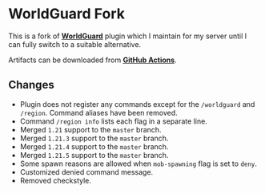 # WorldGuard Fork  
This is a fork of **[WorldGuard](https://github.com/EngineHub/WorldGuard)** plugin which I maintain for my server until I can fully switch to a suitable alternative.  

Artifacts can be downloaded from **[GitHub Actions](https://github.com/Grabsky/WorldGuard/actions/workflows/gradle.yml)**.

## Changes
- Plugin does not register any commands except for the `/worldguard` and `/region`. Command aliases have been removed.
- Command `/region info` lists each flag in a separate line.
- Merged `1.21` support to the `master` branch.
- Merged `1.21.3` support to the `master` branch.
- Merged `1.21.4` support to the `master` branch.
- Merged `1.21.5` support to the `master` branch.
- Some spawn reasons are allowed when `mob-spawning` flag is set to `deny`.
- Customized denied command message.
- Removed checkstyle.